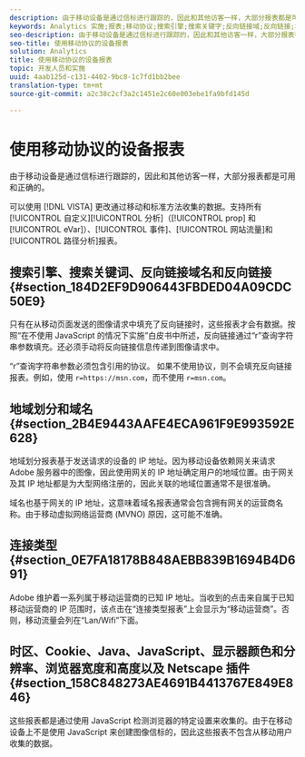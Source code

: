 ```yaml
---
description: 由于移动设备是通过信标进行跟踪的，因此和其他访客一样，大部分报表都是可用和正确的。
keywords: Analytics 实施;报表;移动协议;搜索引擎;搜索关键字;反向链接域;反向链接;地域划分;域;连接类型;时区;cookie;java;javascript;显示器颜色;显示器分辨率;浏览器宽度;高度;netscape 插件
seo-description: 由于移动设备是通过信标进行跟踪的，因此和其他访客一样，大部分报表都是可用和正确的。
seo-title: 使用移动协议的设备报表
solution: Analytics
title: 使用移动协议的设备报表
topic: 开发人员和实施
uuid: 4aab125d-c131-4402-9bc8-1c7fd1bb2bee
translation-type: tm+mt
source-git-commit: a2c38c2cf3a2c1451e2c60e003ebe1fa9bfd145d

---
```



# 使用移动协议的设备报表

由于移动设备是通过信标进行跟踪的，因此和其他访客一样，大部分报表都是可用和正确的。

可以使用 [!DNL VISTA] 更改通过移动和标准方法收集的数据。支持所有[!UICONTROL 自定义][!UICONTROL 分析]（[!UICONTROL prop] 和 [!UICONTROL eVar]）、[!UICONTROL 事件]、[!UICONTROL 网站流量]和[!UICONTROL 路径分析]报表。

## 搜索引擎、搜索关键词、反向链接域名和反向链接 {#section_184D2EF9D906443FBDED04A09CDC50E9}

只有在从移动页面发送的图像请求中填充了反向链接时，这些报表才会有数据。按照“在不使用 JavaScript 的情况下实施”白皮书中所述，反向链接通过“r”查询字符串参数填充。还必须手动将反向链接信息传递到图像请求中。

“r”查询字符串参数必须包含引用的协议。 如果不使用协议，则不会填充反向链接报表。例如，使用 `r=https://msn.com`，而不使用 `r=msn.com`。

## 地域划分和域名 {#section_2B4E9443AAFE4ECA961F9E993592E628}

地域划分报表基于发送请求的设备的 IP 地址。因为移动设备依赖网关来请求 Adobe 服务器中的图像，因此使用网关的 IP 地址确定用户的地域位置。由于网关及其 IP 地址都是为大型网络注册的，因此关联的地域位置通常不是很准确。

域名也基于网关的 IP 地址，这意味着域名报表通常会包含拥有网关的运营商名称。由于移动虚拟网络运营商 (MVNO) 原因，这可能不准确。

## 连接类型 {#section_0E7FA18178B848AEBB839B1694B4D691}

Adobe 维护着一系列属于移动运营商的已知 IP 地址。当收到的点击来自属于已知移动运营商的 IP 范围时，该点击在“连接类型报表”上会显示为“移动运营商”。否则，移动流量会列在“Lan/Wifi”下面。

## 时区、Cookie、Java、JavaScript、显示器颜色和分辨率、浏览器宽度和高度以及 Netscape 插件 {#section_158C848273AE4691B4413767E849E846}

这些报表都是通过使用 JavaScript 检测浏览器的特定设置来收集的。由于在移动设备上不是使用 JavaScript 来创建图像信标的，因此这些报表不包含从移动用户收集的数据。
